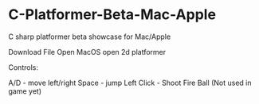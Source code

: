 # C-Platformer-Beta-Mac-Apple
C sharp platformer beta showcase for Mac/Apple


Download File
Open MacOS
open 2d platformer

Controls:

A/D - move left/right
Space - jump
Left Click - Shoot Fire Ball (Not used in game yet)
